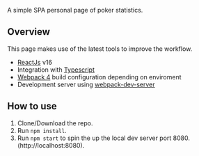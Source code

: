 
A simple SPA personal page of poker statistics.

## Overview

This page makes use of the latest tools to improve the workflow.

- [ReactJs](https://facebook.github.io/react/) v16
- Integration with [Typescript](https://www.typescriptlang.org/)
- [Webpack 4](https://webpack.github.io/) build configuration depending on enviroment
- Development server using [webpack-dev-server](https://webpack.github.io/)

## How to use
1. Clone/Download the repo.
2. Run  ``` npm install ```.
4. Run ```npm start``` to spin the up the local dev server port 8080.(http://localhost:8080).

